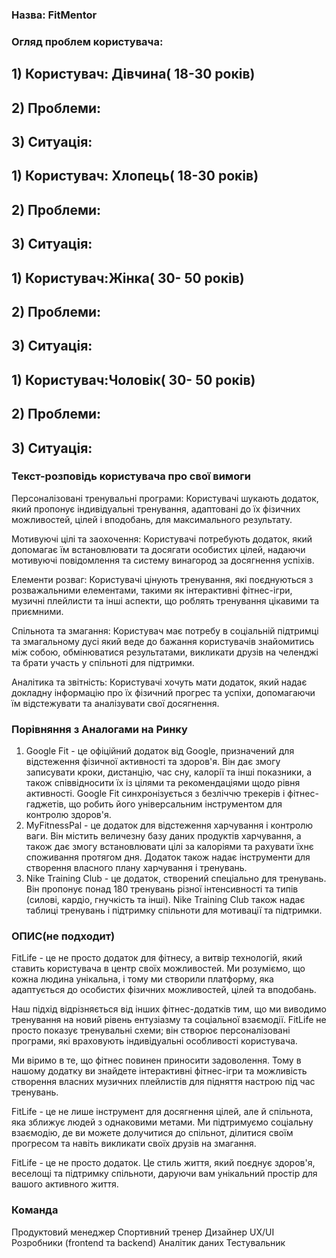 ### Назва: FitMentor

### Огляд проблем користувача:
## 1) Користувач: Дівчина( 18-30 років)
## 2) Проблеми:
## 3) Ситуація:

## 1) Користувач: Хлопець( 18-30 років)
## 2) Проблеми:
## 3) Ситуація:

## 1) Користувач:Жінка( 30- 50 років)
## 2) Проблеми:
## 3) Ситуація:

## 1) Користувач:Чоловік( 30- 50 років)
## 2) Проблеми:
## 3) Ситуація:

### Текст-розповідь користувача про свої вимоги 

Персоналізовані тренувальні програми: 
Користувачі шукають додаток, який пропонує індивідуальні тренування, адаптовані до їх фізичних можливостей, цілей і вподобань, для максимального результату.

Мотивуючі цілі та заохочення: 
Користувачі потребують додаток, який допомагає їм встановлювати та досягати особистих цілей, надаючи мотивуючі повідомлення та систему винагород за досягнення успіхів.

Елементи розваг: 
Користувачі цінують тренування, які поєднуються з розважальними елементами, такими як інтерактивні фітнес-ігри, музичні плейлисти та інші аспекти, що роблять тренування цікавими та приємними.

Спільнота та змагання: 
Користувач має потребу в соціальній підтримці та змагальному дусі який веде до бажання користувачів знайомитись між собою, обмінюватися результатами, викликати друзів на челенджі та брати участь у спільноті для підтримки.

Аналітика та звітність: 
Користувачі хочуть мати додаток, який надає докладну інформацію про їх фізичний прогрес та успіхи, допомагаючи їм відстежувати та аналізувати свої досягнення.

### Порівняння з Аналогами на Ринку

1) Google Fit - це офіційний додаток від Google, призначений для відстеження фізичної активності та здоров'я. Він дає змогу записувати кроки, дистанцію, час сну, калорії та інші показники, а також співвідносити їх із цілями та рекомендаціями щодо рівня активності. Google Fit синхронізується з безліччю трекерів і фітнес-гаджетів, що робить його універсальним інструментом для контролю здоров'я.
2) MyFitnessPal - це додаток для відстеження харчування і контролю ваги. Він містить величезну базу даних продуктів харчування, а також дає змогу встановлювати цілі за калоріями та рахувати їхнє споживання протягом дня. Додаток також надає інструменти для створення власного плану харчування і тренувань.
3) Nike Training Club - це додаток, створений спеціально для тренувань. Він пропонує понад 180 тренувань різної інтенсивності та типів (силові, кардіо, гнучкість та інші). Nike Training Club також надає таблиці тренувань і підтримку спільноти для мотивації та підтримки.

### ОПИС(не подходит)
FitLife - це не просто додаток для фітнесу, а витвір технологій, який ставить користувача в центр своїх можливостей. Ми розуміємо, що кожна людина унікальна, і тому ми створили платформу, яка адаптується до особистих фізичних можливостей, цілей та вподобань.

Наш підхід відрізняється від інших фітнес-додатків тим, що ми виводимо тренування на новий рівень ентузіазму та соціальної взаємодії. FitLife не просто показує тренувальні схеми; він створює персоналізовані програми, які враховують індивідуальні особливості користувача.

Ми віримо в те, що фітнес повинен приносити задоволення. Тому в нашому додатку ви знайдете інтерактивні фітнес-ігри та можливість створення власних музичних плейлистів для підняття настрою під час тренувань.

FitLife - це не лише інструмент для досягнення цілей, але й спільнота, яка зближує людей з однаковими метами. Ми підтримуємо соціальну взаємодію, де ви можете долучитися до спільнот, ділитися своїм прогресом та навіть викликати своїх друзів на змагання.

FitLife - це не просто додаток. Це стиль життя, який поєднує здоров'я, веселощі та підтримку спільноти, даруючи вам унікальний простір для вашого активного життя.


### Команда
Продуктовий менеджер
Спортивний тренер
Дизайнер UX/UI
Розробники (frontend та backend)
Аналітик даних
Тестувальник
